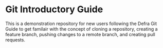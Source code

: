 # Git Introductory Guide
This is a demonstration repository for new users following the Defra Git Guide to get familair with the concept of cloning a repository, creating a feature branch, pushing changes to a remote branch, and creating pull requests.
